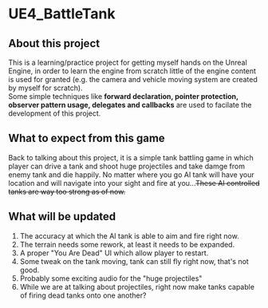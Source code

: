 # UE4_BattleTank
## About this project
This is a learning/practice project for getting myself hands on the Unreal Engine, in order to learn the engine from scratch little of the engine content is used for granted (e.g. the camera and vehicle moving system are created by myself for scratch).  
 Some simple techniques like __forward declaration, pointer protection, observer pattern usage, delegates and callbacks__ are used to facilate the development of this project.
## What to expect from this game
Back to talking about this project, it is a simple tank battling game in which player can drive a tank and shoot huge projectiles and take damge from enemy tank and die happily. No matter where you go AI tank will have your location and will navigate into your sight and fire at you...~~These AI controlled tanks are way too strong as of now.~~
## What will be updated
1. The accuracy at which the AI tank is able to aim and fire right now.
1. The terrain needs some rework, at least it needs to be expanded.
1. A proper "You Are Dead" UI which allow player to restart.
1. Some tweak on the tank moving, tank can still fly right now, that's not good.
1. Probably some exciting audio for the "huge projectiles"
1. While we are at talking about projectiles, right now make tanks capable of firing dead tanks onto one another?
 
